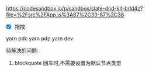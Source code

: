 https://codesandbox.io/p/sandbox/slate-dnd-kit-brld4z?file=%2Fsrc%2FApp.js%3A87%2C33-87%2C38

- [x] 拖拽

yarn pdc
yarn pdp
yarn dev

待解决的问题:

1. blockquote 回车时,不需要设置为默认节点类型
